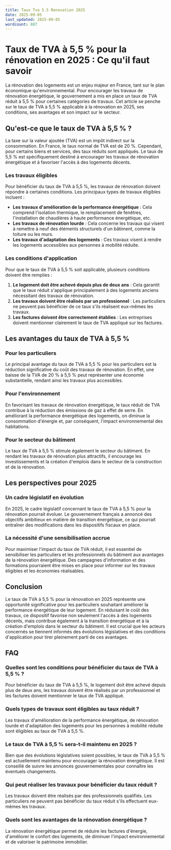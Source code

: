 ```yaml
---
title: Taux Tva 5.5 Renovation 2025
date: 2025-09-05
last_updated: 2025-09-05
wordcount: 887
---
```


# Taux de TVA à 5,5 % pour la rénovation en 2025 : Ce qu'il faut savoir

La rénovation des logements est un enjeu majeur en France, tant sur le plan économique qu'environnemental. Pour encourager les travaux de rénovation énergétique, le gouvernement a mis en place un taux de TVA réduit à 5,5 % pour certaines catégories de travaux. Cet article se penche sur le taux de TVA à 5,5 % applicable à la rénovation en 2025, ses conditions, ses avantages et son impact sur le secteur.

## Qu'est-ce que le taux de TVA à 5,5 % ?

La taxe sur la valeur ajoutée (TVA) est un impôt indirect sur la consommation. En France, le taux normal de TVA est de 20 %. Cependant, pour certains biens et services, des taux réduits sont appliqués. Le taux de 5,5 % est spécifiquement destiné à encourager les travaux de rénovation énergétique et à favoriser l'accès à des logements décents.

### Les travaux éligibles

Pour bénéficier du taux de TVA à 5,5 %, les travaux de rénovation doivent répondre à certaines conditions. Les principaux types de travaux éligibles incluent :

- **Les travaux d'amélioration de la performance énergétique** : Cela comprend l'isolation thermique, le remplacement de fenêtres, l'installation de chaudières à haute performance énergétique, etc.
- **Les travaux de rénovation lourde** : Cela concerne les travaux qui visent à remettre à neuf des éléments structurels d'un bâtiment, comme la toiture ou les murs.
- **Les travaux d'adaptation des logements** : Ces travaux visent à rendre les logements accessibles aux personnes à mobilité réduite.

### Les conditions d'application

Pour que le taux de TVA à 5,5 % soit applicable, plusieurs conditions doivent être remplies :

1. **Le logement doit être achevé depuis plus de deux ans** : Cela garantit que le taux réduit s'applique principalement à des logements anciens nécessitant des travaux de rénovation.
2. **Les travaux doivent être réalisés par un professionnel** : Les particuliers ne peuvent pas bénéficier de ce taux s'ils réalisent eux-mêmes les travaux.
3. **Les factures doivent être correctement établies** : Les entreprises doivent mentionner clairement le taux de TVA appliqué sur les factures.

## Les avantages du taux de TVA à 5,5 %

### Pour les particuliers

Le principal avantage du taux de TVA à 5,5 % pour les particuliers est la réduction significative du coût des travaux de rénovation. En effet, une baisse de la TVA de 20 % à 5,5 % peut représenter une économie substantielle, rendant ainsi les travaux plus accessibles.

### Pour l'environnement

En favorisant les travaux de rénovation énergétique, le taux réduit de TVA contribue à la réduction des émissions de gaz à effet de serre. En améliorant la performance énergétique des logements, on diminue la consommation d'énergie et, par conséquent, l'impact environnemental des habitations.

### Pour le secteur du bâtiment

Le taux de TVA à 5,5 % stimule également le secteur du bâtiment. En rendant les travaux de rénovation plus attractifs, il encourage les investissements et la création d'emplois dans le secteur de la construction et de la rénovation.

## Les perspectives pour 2025

### Un cadre législatif en évolution

En 2025, le cadre législatif concernant le taux de TVA à 5,5 % pour la rénovation pourrait évoluer. Le gouvernement français a annoncé des objectifs ambitieux en matière de transition énergétique, ce qui pourrait entraîner des modifications dans les dispositifs fiscaux en place.

### La nécessité d'une sensibilisation accrue

Pour maximiser l'impact du taux de TVA réduit, il est essentiel de sensibiliser les particuliers et les professionnels du bâtiment aux avantages de la rénovation énergétique. Des campagnes d'information et des formations pourraient être mises en place pour informer sur les travaux éligibles et les économies réalisables.

## Conclusion

Le taux de TVA à 5,5 % pour la rénovation en 2025 représente une opportunité significative pour les particuliers souhaitant améliorer la performance énergétique de leur logement. En réduisant le coût des travaux, ce dispositif favorise non seulement l'accès à des logements décents, mais contribue également à la transition énergétique et à la création d'emplois dans le secteur du bâtiment. Il est crucial que les acteurs concernés se tiennent informés des évolutions législatives et des conditions d'application pour tirer pleinement parti de ces avantages.

## FAQ

### Quelles sont les conditions pour bénéficier du taux de TVA à 5,5 % ?

Pour bénéficier du taux de TVA à 5,5 %, le logement doit être achevé depuis plus de deux ans, les travaux doivent être réalisés par un professionnel et les factures doivent mentionner le taux de TVA appliqué.

### Quels types de travaux sont éligibles au taux réduit ?

Les travaux d'amélioration de la performance énergétique, de rénovation lourde et d'adaptation des logements pour les personnes à mobilité réduite sont éligibles au taux de TVA à 5,5 %.

### Le taux de TVA à 5,5 % sera-t-il maintenu en 2025 ?

Bien que des évolutions législatives soient possibles, le taux de TVA à 5,5 % est actuellement maintenu pour encourager la rénovation énergétique. Il est conseillé de suivre les annonces gouvernementales pour connaître les éventuels changements.

### Qui peut réaliser les travaux pour bénéficier du taux réduit ?

Les travaux doivent être réalisés par des professionnels qualifiés. Les particuliers ne peuvent pas bénéficier du taux réduit s'ils effectuent eux-mêmes les travaux.

### Quels sont les avantages de la rénovation énergétique ?

La rénovation énergétique permet de réduire les factures d'énergie, d'améliorer le confort des logements, de diminuer l'impact environnemental et de valoriser le patrimoine immobilier.